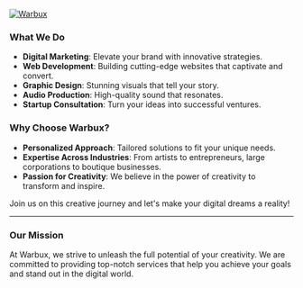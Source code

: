 [![Warbux](https://warbux.com/images/logo.svg)](https://warbux.com/)


### What We Do
- **Digital Marketing**: Elevate your brand with innovative strategies.
- **Web Development**: Building cutting-edge websites that captivate and convert.
- **Graphic Design**: Stunning visuals that tell your story.
- **Audio Production**: High-quality sound that resonates.
- **Startup Consultation**: Turn your ideas into successful ventures.

### Why Choose Warbux?
- **Personalized Approach**: Tailored solutions to fit your unique needs.
- **Expertise Across Industries**: From artists to entrepreneurs, large corporations to boutique businesses.
- **Passion for Creativity**: We believe in the power of creativity to transform and inspire.

Join us on this creative journey and let's make your digital dreams a reality!

---

### Our Mission
At Warbux, we strive to unleash the full potential of your creativity. We are committed to providing top-notch services that help you achieve your goals and stand out in the digital world.
